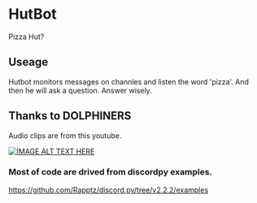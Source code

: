 # HutBot
Pizza Hut?

## Useage
Hutbot monitors messages on channles and listen the word 'pizza'. And then he will ask a question. Answer wisely.  

## Thanks to DOLPHINERS
Audio clips are from this youtube. 

[![IMAGE ALT TEXT HERE](https://img.youtube.com/vi/V2VW4oEFTIU/0.jpg)](https://www.youtube.com/watch?v=V2VW4oEFTIU)

### Most of code are drived from discordpy examples.
https://github.com/Rapptz/discord.py/tree/v2.2.2/examples
